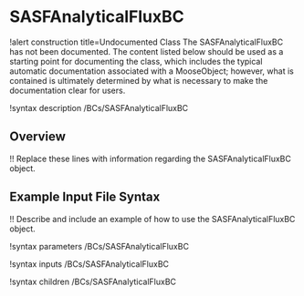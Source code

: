 # SASFAnalyticalFluxBC

!alert construction title=Undocumented Class
The SASFAnalyticalFluxBC has not been documented. The content listed below should be used as a starting point for
documenting the class, which includes the typical automatic documentation associated with a
MooseObject; however, what is contained is ultimately determined by what is necessary to make the
documentation clear for users.

!syntax description /BCs/SASFAnalyticalFluxBC

## Overview

!! Replace these lines with information regarding the SASFAnalyticalFluxBC object.

## Example Input File Syntax

!! Describe and include an example of how to use the SASFAnalyticalFluxBC object.

!syntax parameters /BCs/SASFAnalyticalFluxBC

!syntax inputs /BCs/SASFAnalyticalFluxBC

!syntax children /BCs/SASFAnalyticalFluxBC
